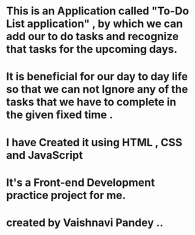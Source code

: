# This is an Application called "To-Do List application" , by which we can add our to do tasks and recognize that tasks for the upcoming days.

# It is beneficial for our day to day life so that we can not Ignore any of the tasks that we have to complete in the given fixed time .

# I have Created it using HTML , CSS and JavaScript

# It's a Front-end Development practice project for me.

# created by Vaishnavi Pandey ..